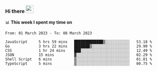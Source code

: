 ### Hi there <a href="https://www.gautamkrishnar.com/"><img src="https://media.giphy.com/media/hvRJCLFzcasrR4ia7z/giphy.gif" width="25px"></a>

📊 **This week I spent my time on**

<!--START_SECTION:waka-->

```text
From: 01 March 2023 - To: 08 March 2023

JavaScript     5 hrs 59 mins   █████████████▒░░░░░░░░░░░   53.18 %
Go             3 hrs 22 mins   ███████▒░░░░░░░░░░░░░░░░░   29.90 %
CSS            1 hr 24 mins    ███░░░░░░░░░░░░░░░░░░░░░░   12.49 %
JSON           15 mins         ▓░░░░░░░░░░░░░░░░░░░░░░░░   02.29 %
Shell Script   6 mins          ▒░░░░░░░░░░░░░░░░░░░░░░░░   01.01 %
TypeScript     5 mins          ▒░░░░░░░░░░░░░░░░░░░░░░░░   00.75 %
```

<!--END_SECTION:waka-->
